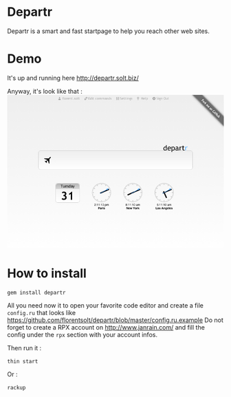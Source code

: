 # Departr

Departr is a smart and fast startpage to help you reach other web sites.

# Demo

It's up and running here http://departr.solt.biz/

Anyway, it's look like that :
![Screenshot](https://github.com/florentsolt/departr/raw/master/screenshot.png)

# How to install

    gem install departr

All you need now it to open your favorite code editor and create a file `config.ru` that looks like https://github.com/florentsolt/departr/blob/master/config.ru.example
Do not forget to create a RPX account on http://www.janrain.com/ and fill the config under the `rpx` section with your account infos.

Then run it :

    thin start
  
Or :

    rackup